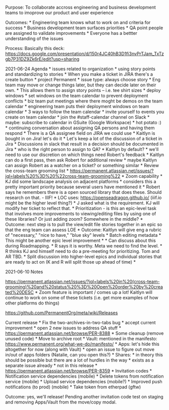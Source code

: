 Purpose: To collaborate accross engineering and business development teams to imoprove our product and user experience

Outcomes: 
    * Engineering team knows what to work on and criteria for success
    * Business development team surfaces priorities
    * QA point people are assigned to validate improvements
    * Everyone has a bettter understanding of the issues
    
Process:
    Basically this deck: https://docs.google.com/presentation/d/150r4JC40hB3D1fi3nvPrTJam_TxTzgb7P31DZ9Zk6rE/edit?usp=sharing
    

2021-06-24 Agenda
	* issues related to organization
		* using story points and standardizing to stories
			* When you make a ticket in JIRA there's a create button
				* project Permanent
				* issue type: always choose story
			* Eng team may move or change things later, but they can decide later on their own. 
			* This allows them to assign story points – i.e. tee shirt sizes
		* deploy windows
			* set windows on the team calendar to prevent deployment conflicts
			* biz team put meetings where there moght be demos on the team calendar
			* engineering team puts their deployment windows on team calendar
			* 3 ways to follow the team calendar
				* invite yourself to events you create on team calendar
				* join the #staff-calendar channel on Slack
				* maybe: subscribe to calendar in GSuite (Google Workspace)
		* hot potato :)
			* continuing conversation about assigning QA persons and having them respond
			* There is a QA assignee field on JIRA we could use
				* Kaitlyn is bought in on Jira! let's do it
				* Let's keep a lot of the discussion of a ticket in Jira
				* Discussions in slack that result in a decision should be documented in Jira
			* who is the right person to assign to QA?
				* Kaitlyn by default?
				* we'll need to use our discretion on which things need Robert's feedback
				* Kaitlyn can do a first pass, then ask Robert for additional review
				* maybe Kaitlyn can assign Robert as a watcher on a ticket? or something similar
	* Review the cross-team grooming list
		* https://permanent.atlassian.net/issues/?jql=labels%20%3D%20%22cross-team-grooming%22
		* Zoom capability
			* KJ did some landscape analysis on adjacent platforms
			* considers this a pretty important priority because several users have mentioned it
			* Robert says he remembers there is a open sourced library that does these. Should research on that. - IIIF!
			* LOC uses: https://openseadragon.github.io/ (iiif.io might be the higher level thing?)
			* J asked what is the requirement. KJ will modify her ticket to reflect that. 
			* Prioritization - is this an epic-level task that involves more improvements to viewing/editing files by using one of these libraries?  Or just adding zoom?  Somewhere in the middle?
				* Outcome: next step is to pull the view/edit file stories together in an epic so that the eng team can assess LOE
				* Outcome: Kaitlyn will give eng a rubric of "necessary," "nice to have," "blue sky" levels
		* Batch editing metadata
			* This might be another epic level improvement
			* 
			* Can discuss about this during Roadmapping.
			* R says it is worthy. Meta we need to find the level.
			* R thinks KJ and himself need to do a pre-meeting for prioritizing. Tom  and AR TBD.
				* Split discussion into higher-level epics and individual stories that are ready to act on (K and R will split those up ahead of time)
			* 







2021-06-10 Notes

https://permanent.atlassian.net/issues/?jql=labels%20in%20(cross-team-grooming)%20and%20status%20%3D%20Open%20order%20by%20created%20DESC
	* Zoom feature is important / comes up a lot!  Kaitlyn will continue to work on some of these tickets (i.e. get more examples of how other platforms do things)

https://github.com/PermanentOrg/meta/wiki/Releases

Current release 
	* Fix the two-archives-in-two-tabs bug
		* accept current improvement
		* open 2 new issues to address QA stuff
			* https://permanent.atlassian.net/browse/PER-8388
	* Some cleanup (remove unused code)
	* Move to archive root
		* Vault: mentioned in the manifesto: https://www.permanent.org/what-we-do/manifesto/
		* Apps: let's hide this altogether for now (along with Vault)
			* open an issue to figure out move in/out of apps folders (Natalie, can you open this?)
		* Shares:
			* in theory this should be possible but there are a lot of hurdles in the way
			* exists as a separate issue already
			* not in this release
			* https://permanent.atlassian.net/browse/PER-8359
	* Invitation codes
	* Notification service dependencies (mobile)
	* Delete tokens from notification service (mobile)
	* Upload service dependencies (mobile?)
	* Improved push notifications (to prod) (mobile)
	* Take token from etherpad (gftw)

Outcome: yes, we'll release!  Pending another invitation code test on staging and removing Apps/Vault from the move/copy modal.



